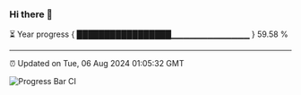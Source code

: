### Hi there 👋

⏳ Year progress { █████████████████▁▁▁▁▁▁▁▁▁▁▁▁▁ } 59.58 %

---

⏰ Updated on Tue, 06 Aug 2024 01:05:32 GMT

![Progress Bar CI](https://github.com/JuvenileQ/Progress-Bar-CI/workflows/main/badge.svg)
